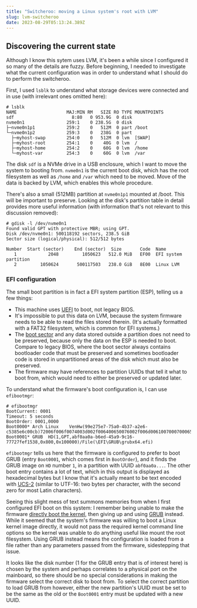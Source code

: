 ```yaml
---
title: "Switcheroo: moving a Linux system's root with LVM"
slug: lvm-switcheroo
date: 2023-08-29T05:13:24.389Z
---
```

## Discovering the current state

Although I know this sytem uses LVM, it's been a while since I configured it so many of the details are fuzzy. Before beginning, I needed to investigate what the current configuration was in order to understand what I should do to perform the switcheroo.

First, I used `lsblk` to understand what storage devices were connected and in use (with irrelevant ones omitted here):

```
# lsblk
NAME                   MAJ:MIN RM   SIZE RO TYPE MOUNTPOINTS
sdf                      8:80   0 953.9G  0 disk
nvme0n1                259:1    0 238.5G  0 disk
├─nvme0n1p1            259:2    0   512M  0 part /boot
└─nvme0n1p2            259:3    0   238G  0 part
  ├─myhost-swap        254:0    0   512M  0 lvm  [SWAP]
  ├─myhost-root        254:1    0    40G  0 lvm  /
  ├─myhost-home        254:2    0    60G  0 lvm  /home
  └─myhost-var         254:3    0    60G  0 lvm  /var
```

The disk `sdf` is a NVMe drive in a USB enclosure, which I want to move the system to booting from. `nvme0n1` is the current boot disk, which has the root filesystem as well as `/home` and `/var` which need to be moved. Move of the data is backed by LVM, which enables this whole procedure.

There's also a small (512MB) partition at `nvme0n1p1` mounted at /boot. This will be important to preserve. Looking at the disk's partition table in detail provides more useful information (with information that's not relevant to this discussion removed):

```
# gdisk -l /dev/nvme0n1
Found valid GPT with protective MBR; using GPT.
Disk /dev/nvme0n1: 500118192 sectors, 238.5 GiB
Sector size (logical/physical): 512/512 bytes

Number  Start (sector)    End (sector)  Size       Code  Name
   1            2048         1050623   512.0 MiB   EF00  EFI system partition
   2         1050624       500117503   238.0 GiB   8E00  Linux LVM
```

### EFI configuration

The small boot partition is in fact a EFI system partition (ESP), telling us a few things:

 * This machine uses [UEFI](https://en.wikipedia.org/wiki/UEFI) to boot, not legacy BIOS.
 * It's impossible to put this data on LVM, because the system firmware needs to be able to read the files stored therein. (It's actually formatted with a FAT32 filesystem, which is common for EFI systems.)
 * The [boot sector](https://en.wikipedia.org/wiki/Boot_sector) and any data stored outside a partition does not need to be preserved, because only the data on the ESP is needed to boot. Compare to legacy BIOS, where the boot sector always contains bootloader code that must be preserved and sometimes bootloader code is stored in unpartitioned areas of the disk which must also be preserved.
 * The firmware may have references to partition UUIDs that tell it what to boot from, which would need to either be preserved or updated later.

To understand what the firmware's boot configuration is, I can use `efibootmgr`:

```
# efibootmgr
BootCurrent: 0001
Timeout: 5 seconds
BootOrder: 0001,0000
Boot0000* Arch Linux    VenHw(99e275e7-75a0-4b37-a2e6-c5385e6c00cb)72006f006f0074003d002f006400650076002f006d00610070007000650072002f006b006900720069007300680069006d0061005f006e00650077002d0072006f006f007400200072007700200069006e0069007400720064003d002f0069006e00740065006c002d00750063006f00640065002e0069006d006700200069006e0069007400720064003d002f0069006e0069007400720061006d00660073002d006c0069006e00750078002e0069006d006700
Boot0001* GRUB  HD(1,GPT,abf0aa0a-b6ed-45a9-9c16-77727fef1538,0x800,0x100000)/File(\EFI\GRUB\grubx64.efi)
```

`efibootmgr` tells us here that the firmware is configured to prefer to boot GRUB (entry `Boot0001`, which comes first in `BootOrder`), and it finds the GRUB image on `HD` number `1`, in a partition with UUID `abf0aa0a...`. The other boot entry contains a lot of text, which in this output is displayed as hexadecimal bytes but I know that it's actually meant to be text encoded with [UCS-2](https://en.wikipedia.org/wiki/Universal_Coded_Character_Set) (similar to UTF-16: two bytes per character, with the second zero for most Latin characters).

Seeing this slight mess of text summons memories from when I first configured EFI boot on this system: I remember being unable to make the firmware [directly boot the kernel](https://wiki.archlinux.org/title/EFISTUB), then giving up and using [GRUB](https://www.gnu.org/software/grub/) instead. While it seemed that the system's firmware was willing to boot a Linux kernel image directly, it would not pass the required kernel command line options so the kernel was unable to do anything useful like mount the root filesystem. Using GRUB instead means the configuration is loaded from a file rather than any parameters passed from the firmware, sidestepping that issue.

It looks like the disk number (1 for the GRUB entry that is of interest here) is chosen by the system and perhaps correlates to a physical port on the mainboard, so there should be no special considerations in making the firmware select the correct disk to boot from. To select the correct partition to load GRUB from however, either the new partition's UUID must be set to be the same as the old or the `Boot0001` entry must be updated with a new UUID.